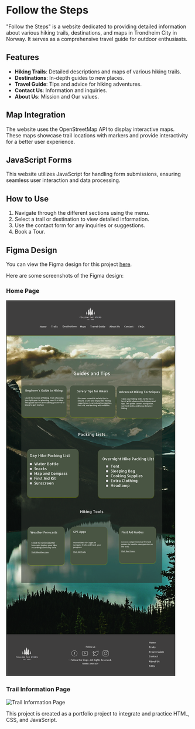 
# Follow the Steps

"Follow the Steps" is a website dedicated to providing detailed information about various hiking trails, destinations, and maps in Trondheim City in Norway. It serves as a comprehensive travel guide for outdoor enthusiasts.

## Features

- **Hiking Trails**: Detailed descriptions and maps of various hiking trails.
- **Destinations**: In-depth guides to new places.
- **Travel Guide**: Tips and advice for hiking adventures.
- **Contact Us**: Information and inquiries.
- **About Us**: Mission and Our values.

## Map Integration

The website uses the OpenStreetMap API to display interactive maps. These maps showcase trail locations with markers and provide interactivity for a better user experience.

## JavaScript Forms

This website utilizes JavaScript for handling form submissions, ensuring seamless user interaction and data processing.

## How to Use

1. Navigate through the different sections using the menu.
2. Select a trail or destination to view detailed information.
3. Use the contact form for any inquiries or suggestions.
4. Book a Tour.

## Figma Design

You can view the Figma design for this project [here](https://www.figma.com/design/eTzSjfsQKaUxmdkTmi8HpY/Follow-the-Steps(Hiking-Trails)?node-id=11-165&t=VLWWo31M4cH4fpx7-1).

Here are some screenshots of the Figma design:

### Home Page
![travel-guide Page](./assets/travelguidepng.png)

### Trail Information Page
![Trail Information Page](./assets/trail1pngimage.png)



This project is created as a portfolio project to integrate and practice HTML, CSS, and JavaScript.





